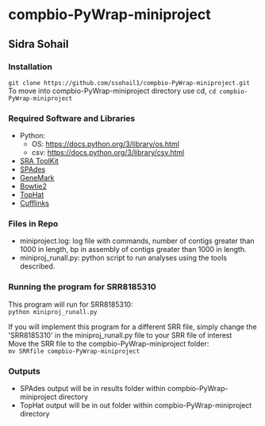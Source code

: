 # compbio-PyWrap-miniproject
## Sidra Sohail
### Installation
`git clone https://github.com/ssohail1/compbio-PyWrap-miniproject.git`
To move into compbio-PyWrap-miniproject directory use cd,
`cd compbio-PyWrap-miniproject`

### Required Software and Libraries
- Python: 
    - OS: https://docs.python.org/3/library/os.html
    - csv: https://docs.python.org/3/library/csv.html
- [SRA ToolKit](https://github.com/ncbi/sra-tools/wiki/01.-Downloading-SRA-Toolkit)
- [SPAdes](https://github.com/ablab/spades)
- [GeneMark](http://exon.gatech.edu/GeneMark/license_download.cgi)
- [Bowtie2](https://ccb.jhu.edu/software/tophat/manual.shtml)
- [TopHat](http://ccb.jhu.edu/software/tophat/index.shtml)
- [Cufflinks](http://cole-trapnell-lab.github.io/cufflinks/)

### Files in Repo
- miniproject.log: log file with commands, number of contigs greater than 1000 in length, bp in assembly of contigs greater than 1000 in length.
- miniproj_runall.py: python script to run analyses using the tools described.

### Running the program for SRR8185310
This program will run for SRR8185310:  
`python miniproj_runall.py`  


If you will implement this program for a different SRR file, simply change the 'SRR8185310' in the miniproj_runall.py file to your SRR file of interest  
Move the SRR file to the compbio-PyWrap-miniproject folder:  
`mv SRRfile compbio-PyWrap-miniproject`

### Outputs
- SPAdes output will be in results folder within compbio-PyWrap-miniproject directory
- TopHat output will be in out folder within compbio-PyWrap-miniproject directory
